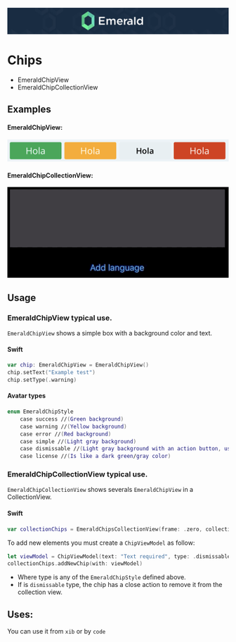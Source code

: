 <p align="center"><img src="/Resources/Images/Header.png" /></p>

# Chips
<ul class="icon-list">
  <li class="icon-list-item icon-list-item--spec">EmeraldChipView</li>
  <li class="icon-list-item icon-list-item--spec">EmeraldChipCollectionView</li>
</ul>

## Examples
#### EmeraldChipView:
<p align="center"><img src="https://github.com/cebroker/emerald-ios/blob/develop/Resources/Images/SimpleChip.png" /></p>

#### EmeraldChipCollectionView: 
![Chip Collection example](https://github.com/cebroker/emerald-ios/blob/develop/Resources/Images/ChipCollection.gif) 

## Usage
### EmeraldChipView typical use.

`EmeraldChipView` shows a simple box with a background color and text.

#### Swift
```swift
var chip: EmeraldChipView = EmeraldChipView()
chip.setText("Example test")
chip.setType(.warning)
```

#### Avatar types
```swift
enum EmeraldChipStyle
    case success //(Green background)
    case warning //(Yellow background)
    case error //(Red background)
    case simple //(Light gray background)
    case dismissable //(Light gray background with an action button, usually is implemented in the collection chips)
    case license //(Is like a dark green/gray color)
```

### EmeraldChipCollectionView typical use.

`EmeraldChipCollectionView` shows severals `EmeraldChipView` in a CollectionView.

#### Swift
```swift
var collectionChips = EmeraldChipsCollectionView(frame: .zero, collectionViewLayout: UICollectionViewLayout())
```
To add new elements you must create a `ChipViewModel` as follow:
```swift
let viewModel = ChipViewModel(text: "Text required", type: .dismissable)
collectionChips.addNewChip(with: viewModel)
```

- Where type is any of the `EmeraldChipStyle` defined above.
- If is `dismissable` type, the chip has a close action to remove it from the collection view. 

## Uses:
You can use it from `xib` or by `code`










